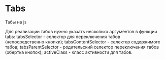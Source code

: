 # Tabs
Табы на js

Для реализации табов нужно указать несколько аргументов в функции tabs:
tabsSelector - селектор для переключения табов (непосредственно кнопки);
tabsContentSelector - селектор содержимого табов;
tabsParentSelector - родительский селектор переключения табов (обертка кнопок);
activeClass - класс активности для табов.

